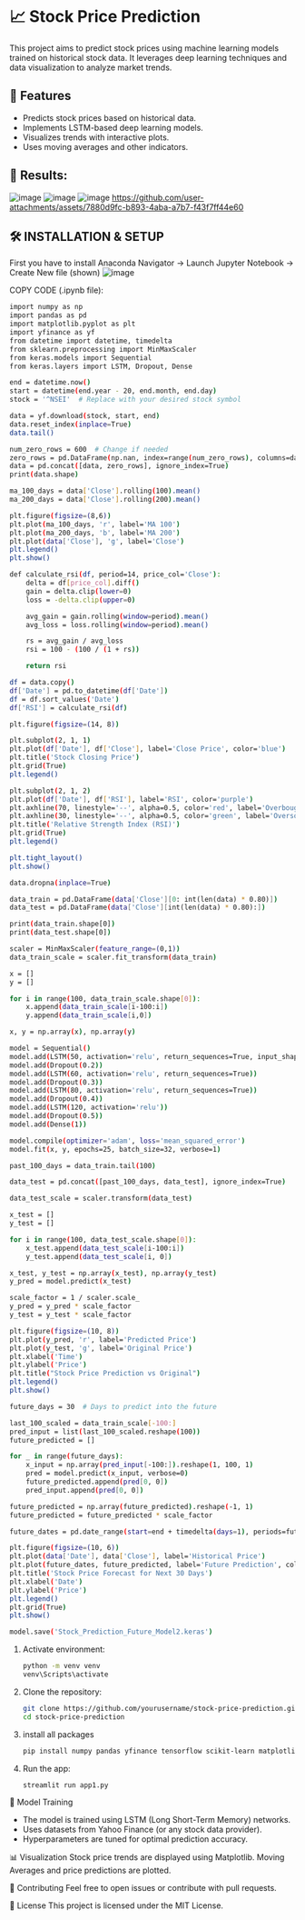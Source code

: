 # 📈 Stock Price Prediction

This project aims to predict stock prices using machine learning models trained on historical stock data. It leverages deep learning techniques and data visualization to analyze market trends.

## 🚀 Features
- Predicts stock prices based on historical data.
- Implements LSTM-based deep learning models.
- Visualizes trends with interactive plots.
- Uses moving averages and other indicators.

## 📸 Results:

![image](https://github.com/user-attachments/assets/3e35e20e-902f-4114-94d7-092f93bb4277)
![image](https://github.com/user-attachments/assets/c0ff3e3f-8a09-4133-a349-319b5f0fc7fb)
![image](https://github.com/user-attachments/assets/129774d8-d7f6-4936-8ab9-a2f89e48c07b)
https://github.com/user-attachments/assets/7880d9fc-b893-4aba-a7b7-f43f7ff44e60



## 🛠️ INSTALLATION & SETUP

First you have to install Anaconda Navigator  -> Launch Jupyter Notebook -> Create New file (shown)
![image](https://github.com/user-attachments/assets/44c97eb0-ace3-4845-afd2-0b23ab1768af)

COPY CODE (.ipynb file):
``` bash
import numpy as np
import pandas as pd
import matplotlib.pyplot as plt
import yfinance as yf
from datetime import datetime, timedelta
from sklearn.preprocessing import MinMaxScaler
from keras.models import Sequential
from keras.layers import LSTM, Dropout, Dense
```
``` bash
end = datetime.now()
start = datetime(end.year - 20, end.month, end.day)
stock = '^NSEI'  # Replace with your desired stock symbol

data = yf.download(stock, start, end)
data.reset_index(inplace=True)
data.tail()
```
``` bash
num_zero_rows = 600  # Change if needed
zero_rows = pd.DataFrame(np.nan, index=range(num_zero_rows), columns=data.columns)
data = pd.concat([data, zero_rows], ignore_index=True)
print(data.shape)
```
``` bash
ma_100_days = data['Close'].rolling(100).mean()
ma_200_days = data['Close'].rolling(200).mean()

plt.figure(figsize=(8,6))
plt.plot(ma_100_days, 'r', label='MA 100')
plt.plot(ma_200_days, 'b', label='MA 200')
plt.plot(data['Close'], 'g', label='Close')
plt.legend()
plt.show()

```
``` bash
def calculate_rsi(df, period=14, price_col='Close'):
    delta = df[price_col].diff()
    gain = delta.clip(lower=0)
    loss = -delta.clip(upper=0)

    avg_gain = gain.rolling(window=period).mean()
    avg_loss = loss.rolling(window=period).mean()

    rs = avg_gain / avg_loss
    rsi = 100 - (100 / (1 + rs))

    return rsi

df = data.copy()
df['Date'] = pd.to_datetime(df['Date'])
df = df.sort_values('Date')
df['RSI'] = calculate_rsi(df)
```
``` bash
plt.figure(figsize=(14, 8))

plt.subplot(2, 1, 1)
plt.plot(df['Date'], df['Close'], label='Close Price', color='blue')
plt.title('Stock Closing Price')
plt.grid(True)
plt.legend()

plt.subplot(2, 1, 2)
plt.plot(df['Date'], df['RSI'], label='RSI', color='purple')
plt.axhline(70, linestyle='--', alpha=0.5, color='red', label='Overbought (70)')
plt.axhline(30, linestyle='--', alpha=0.5, color='green', label='Oversold (30)')
plt.title('Relative Strength Index (RSI)')
plt.grid(True)
plt.legend()

plt.tight_layout()
plt.show()

```
``` bash
data.dropna(inplace=True)

data_train = pd.DataFrame(data['Close'][0: int(len(data) * 0.80)])
data_test = pd.DataFrame(data['Close'][int(len(data) * 0.80):])

print(data_train.shape[0])
print(data_test.shape[0])
```
``` bash
scaler = MinMaxScaler(feature_range=(0,1))
data_train_scale = scaler.fit_transform(data_train)

x = []
y = []

for i in range(100, data_train_scale.shape[0]):
    x.append(data_train_scale[i-100:i])
    y.append(data_train_scale[i,0])

x, y = np.array(x), np.array(y)
```
``` bash
model = Sequential()
model.add(LSTM(50, activation='relu', return_sequences=True, input_shape=(x.shape[1], 1)))
model.add(Dropout(0.2))
model.add(LSTM(60, activation='relu', return_sequences=True))
model.add(Dropout(0.3))
model.add(LSTM(80, activation='relu', return_sequences=True))
model.add(Dropout(0.4))
model.add(LSTM(120, activation='relu'))
model.add(Dropout(0.5))
model.add(Dense(1))

model.compile(optimizer='adam', loss='mean_squared_error')
model.fit(x, y, epochs=25, batch_size=32, verbose=1)
```
``` bash
past_100_days = data_train.tail(100)
```
``` bash
data_test = pd.concat([past_100_days, data_test], ignore_index=True)
```
``` bash
data_test_scale = scaler.transform(data_test)
```
``` bash
x_test = []
y_test = []

for i in range(100, data_test_scale.shape[0]):
    x_test.append(data_test_scale[i-100:i])
    y_test.append(data_test_scale[i, 0])
```
``` bash
x_test, y_test = np.array(x_test), np.array(y_test)
y_pred = model.predict(x_test)
```
``` bash
scale_factor = 1 / scaler.scale_
y_pred = y_pred * scale_factor
y_test = y_test * scale_factor
```
``` bash
plt.figure(figsize=(10, 8))
plt.plot(y_pred, 'r', label='Predicted Price')
plt.plot(y_test, 'g', label='Original Price')
plt.xlabel('Time')
plt.ylabel('Price')
plt.title("Stock Price Prediction vs Original")
plt.legend()
plt.show()
```
``` bash
future_days = 30  # Days to predict into the future

last_100_scaled = data_train_scale[-100:]
pred_input = list(last_100_scaled.reshape(100))
future_predicted = []

for _ in range(future_days):
    x_input = np.array(pred_input[-100:]).reshape(1, 100, 1)
    pred = model.predict(x_input, verbose=0)
    future_predicted.append(pred[0, 0])
    pred_input.append(pred[0, 0])

future_predicted = np.array(future_predicted).reshape(-1, 1)
future_predicted = future_predicted * scale_factor
```
``` bash
future_dates = pd.date_range(start=end + timedelta(days=1), periods=future_days)

plt.figure(figsize=(10, 6))
plt.plot(data['Date'], data['Close'], label='Historical Price')
plt.plot(future_dates, future_predicted, label='Future Prediction', color='orange')
plt.title('Stock Price Forecast for Next 30 Days')
plt.xlabel('Date')
plt.ylabel('Price')
plt.legend()
plt.grid(True)
plt.show()
```
``` bash
model.save('Stock_Prediction_Future_Model2.keras')
```

1. Activate environment:
   ```bash
   python -m venv venv
   venv\Scripts\activate
   ```
2. Clone the repository:
   ```bash
   git clone https://github.com/yourusername/stock-price-prediction.git
   cd stock-price-prediction
   ```
3. install all packages
   ``` bash
   pip install numpy pandas yfinance tensorflow scikit-learn matplotlib streamlit
   ```
4. Run the app:
   ```bash
   streamlit run app1.py
   ```


🧠 Model Training
- The model is trained using LSTM (Long Short-Term Memory) networks.
- Uses datasets from Yahoo Finance (or any stock data provider).
- Hyperparameters are tuned for optimal prediction accuracy.

📊 Visualization
Stock price trends are displayed using Matplotlib.
Moving Averages and price predictions are plotted.

🤝 Contributing
Feel free to open issues or contribute with pull requests.

📜 License
This project is licensed under the MIT License.
